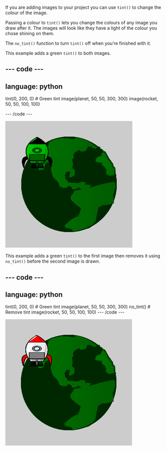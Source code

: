 If you are adding images to your project you can use `tint()` to change the colour of the image.

Passing a colour to `tint()` lets you change the colours of any image you draw after it. The images will look like they have a light of the colour you chose shining on them. 

The `no_tint()` function to turn `tint()` off when you’re finished with it.

This example adds a green `tint()` to both images. 

--- code ---
---
language: python
---

  tint(0, 200, 0) # Green tint
  image(planet, 50, 50, 300, 300)
  image(rocket, 50, 50, 100, 100) 

--- /code ---

![The output area showing a planet and rocket with both tinted](images/all-tint.png)

This example adds a green `tint()` to the first image then removes it using `no_tint()` before the second image is drawn. 

--- code ---
---
language: python
---

  tint(0, 200, 0) # Green tint
  image(planet, 50, 50, 300, 300)
  no_tint() # Remove tint
  image(rocket, 50, 50, 100, 100) 
--- /code ---

![The output area showing a tinted planet and a rocket without tint](images/some-tint.png)
